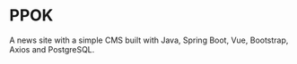 # PPOK
A news site with a simple CMS built with Java, Spring Boot, Vue, Bootstrap, Axios and PostgreSQL.
